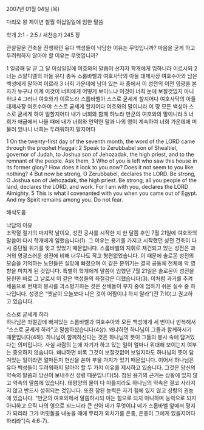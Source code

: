 2007년 01월 04일 (목)

다리오 왕 제이년 칠월 이십일일에 임한 말씀



학개 2:1 - 2:5 / 새찬송가 245 장


관찰질문
건축을 진행하던 유다 백성들이 낙담한 이유는 무엇입니까?
마음을 굳게 하고 두려워하지 않아야 할 이유는 무엇입니까?

1 일곱째 달 곧 그 달 이십일일에 여호와의 말씀이 선지자 학개에게 임하니라 이르시되 2 너는 스알디엘의 아들 유다 총독 스룹바벨과 여호사닥의 아들 대제사장 여호수아와 남은 백성에게 말하여 이르라 3 너희 가운데에 남아 있는 자 중에서 이 성전의 이전 영광을 본 자가 누구냐 이제 이것이 너희에게 어떻게 보이느냐 이것이 너희 눈에 보잘것없지 아니하냐 4 그러나 여호와가 이르노라 스룹바벨아 스스로 굳세게 할지어다 여호사닥의 아들 대제사장 여호수아야 스스로 굳세게 할지어다 여호와의 말이니라 이 땅 모든 백성아 스스로 굳세게 하여 일할지어다 내가 너희와 함께 하노라 만군의 여호와의 말이니라 5 너희가 애굽에서 나올 때에 내가 너희와 언약한 말과 나의 영이 계속하여 너희 가운데에 머물러 있나니 너희는 두려워하지 말지어다 

1 On the twenty-first day of the seventh month, the word of the LORD came through the prophet Haggai: 2 Speak to Zerubbabel son of Shealtiel, governor of Judah, to Joshua son of Jehozadak, the high priest, and to the remnant of the people. Ask them, 3 Who of you is left who saw this house in its former glory? How does it look to you now? Does it not seem to you like nothing? 4 But now be strong, O Zerubbabel, declares the LORD. Be strong, O Joshua son of Jehozadak, the high priest. Be strong, all you people of the land, declares the LORD, and work. For I am with you, declares the LORD Almighty. 5 This is what I covenanted with you when you came out of Egypt. And my Spirit remains among you. Do not fear.

해석도움





낙담의 이유  
초막절 절기의 마지막 날이요, 성전 공사를 시작한 지 한 달쯤 후인 7월 21일에 여호와의 말씀이 다시 학개에게 임했습니다(1). 그 이유는 용기를 가지고 시작했던 성전 건축이 다시 중단될 위기를 맞고 있었기 때문입니다. 스룹바벨의 지휘로 재건되고 있는 성전은 과거의 영광스러운 성전에 비해 너무나도 작고 형편없었습니다. 이 때문에 솔로몬 성전의 모습을 기억하는 노인들은 실망에 빠졌으며 이 같은 분위기는 결국 공동체 전체에 악 영향을 미치게 된 것입니다. 특별히 학개에게 말씀이 임했던 7월 21일은 솔로몬이 성전을 봉헌한 바로 그 날로서 이 같은 백성들의 좌절감은 더했습니다(3). 이처럼 과거를 추켜세움으로 현재의 봉사를 과소평가하는 것은 선배들이 부지 중에 범하기 쉬운 실수 중 하나입니다. 성경은 “옛날이 오늘보다 나은 것이 어찜이냐 하지 말라”(전 7:10)고 권고하고 있습니다. 

스스로 굳세게 하라  
하나님은 좌절감에 빠져있는 스룹바벨과 여호수아와 모든 백성에게 세 번이나 반복해서 “스스로 굳세게 하라”고 말씀하셨습니다(4상). 왜냐하면 하나님이 그들과 함께하시기 때문입니다(4하). 하나님이 함께하신다는 것은 하나님의 뜻이 그들의 봉사 속에 담겨있다는 의미입니다. 사실 사람의 눈에 자기가 하고 있는 일이 얼마나 위대해 보이는지 여부는 중요하지 않습니다. 왜냐하면 비록 그것이 보잘것없어 보일지라도 하나님의 뜻이 담겨있는 일이라면 얼마든지 헌신을 쏟아 부을 가치가 있기 때문입니다. 이어서 하나님은 유다 백성들이 두려워하지 말아야 할 두 가지 이유를 제시하고 있습니다. 그것은 당신의 약속의 말씀과 당신이 보내주신 성령 때문입니다(5). 참된 용기의 근거는 상황에 있지 않고 약속의 말씀에 있습니다. 태평양의 물이 다 마를지라도 하나님의 약속은 결코 사라지지 않고 반드시 성취되는 것입니다. 또한 참된 능력은 자기 힘에 있지 않고 성령의 권능에 있습니다. “만군의 여호와께서 말씀하시되 이는 힘으로 되지 아니하며 능력으로 되지 아니하고 오직 나의 영으로 되느니라 큰 산아 네가 무엇이냐 네가 스룹바벨 앞에서 평지가 되리라 그가 머릿돌을 내놓을 때에 무리가 외치기를 은총, 은총이 그에게 있을지어다 하리라”(슥 4:6-7).